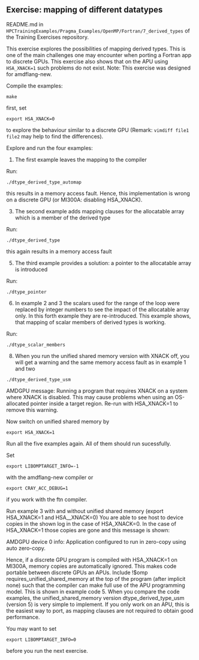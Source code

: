 
## Exercise: mapping of different datatypes

README.md in `HPCTrainingExamples/Pragma_Examples/OpenMP/Fortran/7_derived_types` of the Training Exercises repository.

This exercise explores the possibilities of mapping derived types. This is one of the main challenges one may encounter when porting a Fortran app to discrete GPUs. This exercise also shows that on the APU using `HSA_XNACK=1` such problems do not exist.
Note: This exercise was designed for amdflang-new.

Compile the examples:
```
make
```
first, set 
```
export HSA_XNACK=0
```
to explore the behaviour similar to a discrete GPU (Remark: ```vimdiff file1 file2``` may help to find the differences).

Explore and run the four examples:

1) The first example leaves the mapping to the compiler

Run:
```
./dtype_derived_type_automap
```
this results in a memory access fault. Hence, this implementation is wrong on a discrete GPU (or MI300A: disabling HSA_XNACK).

3) The second example adds mapping clauses for the allocatable array which is a member of the derived type

Run:
```
./dtype_derived_type
```
this again results in a memory access fault

5) The third example provides a solution: a pointer to the allocatable array is introduced

Run:
```
./dtype_pointer
```

6) In example 2 and 3 the scalars used for the range of the loop were replaced by integer numbers to see the impact of the allocatable array only. In this forth example they are re-introduced. This example shows, that mapping of scalar members of derived types is working.

Run:
```
./dtype_scalar_members
```

8) When you run the unified shared memory version with XNACK off, you will get a warning and the same memory access fault as in example 1 and two
```
./dtype_derived_type_usm
```
AMDGPU message: Running a program that requires XNACK on a system where XNACK is disabled. This may cause problems when using an OS-allocated pointer inside a target region. Re-run with HSA_XNACK=1 to remove this warning.

Now switch on unified shared memory by 
```
export HSA_XNACK=1
```
Run all the five examples again. All of them should run sucessfully.

Set 
```
export LIBOMPTARGET_INFO=-1 
```
with the amdflang-new compiler or 
```
export CRAY_ACC_DEBUG=1

```
if you work with the ftn compiler.

Run example 3  with and without unified shared memory (export HSA_XNACK=1 and  HSA__XNACK=0)
You are able to see host to device copies in the shown log in the case of HSA_XNACK=0.
In the case of HSA_XNACK=1 those copies are gone and this message is shown:

AMDGPU device 0 info: Application configured to run in zero-copy using auto zero-copy.

Hence, if a discrete GPU program is compiled with HSA_XNACK=1 on MI300A, memory copies are automatically ignored. This makes code portable between discrete GPUs an APUs. Include !$omp requires_unified_shared_memory at the top of the program (after implicit none) such that the compiler can make full use of the APU programming model. This is shown in example code 5.
When you compare the code examples, the unified_shared_memory version dtype_derived_type_usm (version 5) is very simple to implement. If you only work on an APU, this is the easiest way to port, as mapping clauses are not required to obtain good performance.

You may want to set
```
export LIBOMPTARGET_INFO=0
```
before you run the next exercise.

